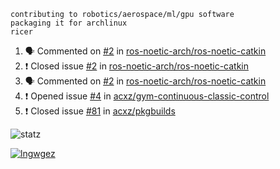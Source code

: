 ```
contributing to robotics/aerospace/ml/gpu software
packaging it for archlinux
ricer
```

<!--START_SECTION:activity-->
1. 🗣 Commented on [#2](https://github.com/ros-noetic-arch/ros-noetic-catkin/issues/2) in [ros-noetic-arch/ros-noetic-catkin](https://github.com/ros-noetic-arch/ros-noetic-catkin)
2. ❗️ Closed issue [#2](https://github.com/ros-noetic-arch/ros-noetic-catkin/issues/2) in [ros-noetic-arch/ros-noetic-catkin](https://github.com/ros-noetic-arch/ros-noetic-catkin)
3. 🗣 Commented on [#2](https://github.com/ros-noetic-arch/ros-noetic-catkin/issues/2) in [ros-noetic-arch/ros-noetic-catkin](https://github.com/ros-noetic-arch/ros-noetic-catkin)
4. ❗️ Opened issue [#4](https://github.com/acxz/gym-continuous-classic-control/issues/4) in [acxz/gym-continuous-classic-control](https://github.com/acxz/gym-continuous-classic-control)
5. ❗️ Closed issue [#81](https://github.com/acxz/pkgbuilds/issues/81) in [acxz/pkgbuilds](https://github.com/acxz/pkgbuilds)
<!--END_SECTION:activity-->


![statz](https://github-readme-stats.vercel.app/api?username=acxz&include_all_commits=true&show_icons=true)

[![lngwgez](https://github-readme-stats.vercel.app/api/top-langs/?username=acxz&layout=compact)](https://github.com/acxz/github-readme-stats)


<!--
**acxz/acxz** is a ✨ _special_ ✨ repository because its `README.md` (this file) appears on your GitHub profile.

Here are some ideas to get you started:

- 🔭 I’m currently working on ...
- 🌱 I’m currently learning ...
- 👯 I’m looking to collaborate on ...
- 🤔 I’m looking for help with ...
- 💬 Ask me about ...
- 📫 How to reach me: ...
- 😄 Pronouns: ...
- ⚡ Fun fact: ...
-->
